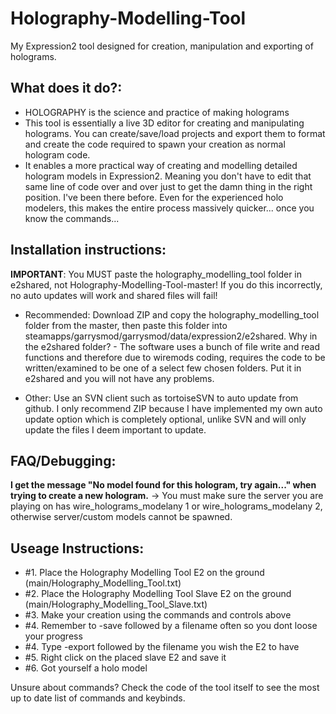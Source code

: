 # Holography-Modelling-Tool
My Expression2 tool designed for creation, manipulation and exporting of holograms.

## What does it do?:
  - HOLOGRAPHY is the science and practice of making holograms
  - This tool is essentially a live 3D editor for creating and manipulating holograms. You can create/save/load projects and export them to format and create the code required to spawn your creation as normal hologram code.
  - It enables a more practical way of creating and modelling detailed hologram models in Expression2. Meaning you don't have to edit that same line of code over and over just to get the damn thing in the right position. I've been there before. Even for the experienced holo modelers, this makes the entire process massively quicker... once you know the commands...

## Installation instructions:
  
  **IMPORTANT**: You MUST paste the holography_modelling_tool folder in e2shared, not Holography-Modelling-Tool-master! If you do this incorrectly, no auto updates will work and shared files will fail!
  
  - Recommended:
  Download ZIP and copy the holography_modelling_tool folder from the master, then paste this folder into steamapps/garrysmod/garrysmod/data/expression2/e2shared.
  Why in the e2shared folder? - The software uses a bunch of file write and read functions and therefore due to wiremods coding, requires the code to be written/examined to be one of a select few chosen folders. Put it in e2shared and you will not have any problems.
  
  - Other:
  Use an SVN client such as tortoiseSVN to auto update from github. I only recommend ZIP because I have implemented my own auto update option which is completely optional, unlike SVN and will only update the files I deem important to update.

## FAQ/Debugging:

  **I get the message "No model found for this hologram, try again..." when trying to create a new hologram.** -> You must make sure the server you are playing on has wire_holograms_modelany 1 or wire_holograms_modelany 2, otherwise server/custom models cannot be spawned.

## Useage Instructions:
  - #1. Place the Holography Modelling Tool E2 on the ground (main/Holography_Modelling_Tool.txt)
  - #2. Place the Holography Modelling Tool Slave E2 on the ground (main/Holography_Modelling_Tool_Slave.txt)
  - #3. Make your creation using the commands and controls above
  - #4. Remember to -save followed by a filename often so you dont loose your progress
  - #4. Type -export followed by the filename you wish the E2 to have
  - #5. Right click on the placed slave E2 and save it
  - #6. Got yourself a holo model
  
Unsure about commands? Check the code of the tool itself to see the most up to date list of commands and keybinds.
